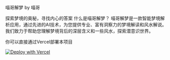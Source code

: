 喵哥解梦 by 喵哥

探索梦境的奥秘，寻找内心的答案
什么是喵哥解梦？
喵哥解梦是一款智能梦境解析应用，通过先进的AI技术，为您提供专业、富有洞察力的梦境解读和风水解说。我们致力于帮助您理解梦境背后的深层含义和一些风水，探索潜意识世界。

你可以直接通过Vercel部署本项目

[![Deploy with Vercel](https://vercel.com/button)](https://vercel.com/new/clone?repository-url=https://github.com/guioalis/miaogejiemen)
